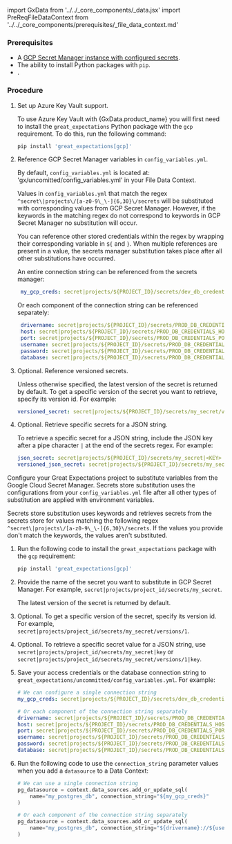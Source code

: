 import GxData from '../../_core_components/_data.jsx'
import PreReqFileDataContext from '../../_core_components/prerequisites/_file_data_context.md'

### Prerequisites

- A [GCP Secret Manager instance with configured secrets](https://cloud.google.com/secret-manager/docs/quickstart).
- The ability to install Python packages with `pip`.
- <PreReqFileDataContext/>.

### Procedure

1. Set up Azure Key Vault support.
   
   To use Azure Key Vault with {GxData.product_name} you will first need to install the `great_expectations` Python package with the `gcp` requirement.  To do this, run the following command:

   ```bash title="Terminal"
   pip install 'great_expectations[gcp]'
   ```

2. Reference GCP Secret Manager variables in `config_variables.yml`.

   By default, `config_variables.yml` is located at: 'gx/uncomitted/config_variables.yml' in your File Data Context.

   Values in `config_variables.yml` that match the regex `^secret\|projects\/[a-z0-9\_\-]{6,30}\/secrets` will be substituted with corresponding values from GCP Secret Manager.  However, if the keywords in the matching regex do not correspond to keywords in GCP Secret Manager no substitution will occur.

   You can reference other stored credentials within the regex by wrapping their corresponding variable in `${` and `}`.  When multiple references are present in a value, the secrets manager substitution takes place after all other substitutions have occurred.

   An entire connection string can be referenced from the secrets manager:

   ```yaml title="config_variables.yml"
    my_gcp_creds: secret|projects/${PROJECT_ID}/secrets/dev_db_credentials|connection_string
   ```

   Or each component of the connection string can be referenced separately:
   
   ```yaml title="config_variables.yml"
    drivername: secret|projects/${PROJECT_ID}/secrets/PROD_DB_CREDENTIALS_DRIVERNAME
    host: secret|projects/${PROJECT_ID}/secrets/PROD_DB_CREDENTIALS_HOST
    port: secret|projects/${PROJECT_ID}/secrets/PROD_DB_CREDENTIALS_PORT
    username: secret|projects/${PROJECT_ID}/secrets/PROD_DB_CREDENTIALS_USERNAME
    password: secret|projects/${PROJECT_ID}/secrets/PROD_DB_CREDENTIALS_PASSWORD
    database: secret|projects/${PROJECT_ID}/secrets/PROD_DB_CREDENTIALS_DATABASE
    ```
   
3. Optional. Reference versioned secrets.

   Unless otherwise specified, the latest version of the secret is returned by default. To get a specific version of the secret you want to retrieve, specify its version id. For example:

   ```yaml title="config_variables.yml"
   versioned_secret: secret|projects/${PROJECT_ID}/secrets/my_secret/versions/1
   ```

4. Optional. Retrieve specific secrets for a JSON string.
 
   To retrieve a specific secret for a JSON string, include the JSON key after a pipe character `|` at the end of the secrets regex.  For example:

   ```yaml title="config_variables.yml"
   json_secret: secret|projects/${PROJECT_ID}/secrets/my_secret|<KEY>
   versioned_json_secret: secret|projects/${PROJECT_ID}/secrets/my_secret/versions/1|<KEY>
   ``` 






Configure your Great Expectations project to substitute variables from the Google Cloud Secret Manager. Secrets store substitution uses the configurations from your ``config_variables.yml`` file after all other types of substitution are applied with environment variables.

Secrets store substitution uses keywords and retrieves secrets from the secrets store for values matching the following regex ``^secret\|projects\/[a-z0-9\_\-]{6,30}\/secrets``. If the values you provide don't match the keywords, the values aren't substituted.

1. Run the following code to install the ``great_expectations`` package with the ``gcp`` requirement:

    ```bash
    pip install 'great_expectations[gcp]'
    ```

2. Provide the name of the secret you want to substitute in GCP Secret Manager. For example, ``secret|projects/project_id/secrets/my_secret``. 

    The latest version of the secret is returned by default.

3. Optional. To get a specific version of the secret, specify its version id. For example, ``secret|projects/project_id/secrets/my_secret/versions/1``.

4. Optional. To retrieve a specific secret value for a JSON string, use ``secret|projects/project_id/secrets/my_secret|key`` or ``secret|projects/project_id/secrets/my_secret/versions/1|key``.

5. Save your access credentials or the database connection string to ``great_expectations/uncommitted/config_variables.yml``. For example:

    ```yaml
    # We can configure a single connection string
    my_gcp_creds: secret|projects/${PROJECT_ID}/secrets/dev_db_credentials|connection_string

    # Or each component of the connection string separately
    drivername: secret|projects/${PROJECT_ID}/secrets/PROD_DB_CREDENTIALS_DRIVERNAME
    host: secret|projects/${PROJECT_ID}/secrets/PROD_DB_CREDENTIALS_HOST
    port: secret|projects/${PROJECT_ID}/secrets/PROD_DB_CREDENTIALS_PORT
    username: secret|projects/${PROJECT_ID}/secrets/PROD_DB_CREDENTIALS_USERNAME
    password: secret|projects/${PROJECT_ID}/secrets/PROD_DB_CREDENTIALS_PASSWORD
    database: secret|projects/${PROJECT_ID}/secrets/PROD_DB_CREDENTIALS_DATABASE
    ```

6. Run the following code to use the `connection_string` parameter values when you add a `datasource` to a Data Context:

    ```python 
    # We can use a single connection string 
    pg_datasource = context.data_sources.add_or_update_sql(
        name="my_postgres_db", connection_string="${my_gcp_creds}"
    )

    # Or each component of the connection string separately
    pg_datasource = context.data_sources.add_or_update_sql(
        name="my_postgres_db", connection_string="${drivername}://${username}:${password}@${host}:${port}/${database}"
    )
    ```